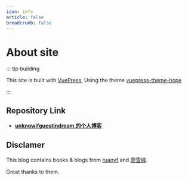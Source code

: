 ```yaml
---
icon: info
article: false
breadcrumb: false
---
```


# About site

::: tip building

This site is built with [VuePress](https://v1.vuepress.vuejs.org/guide/), Using the theme [vuepress-theme-hope](https://github.com/Mister-Hope/vuepress-theme-hope/)

:::

## Repository Link

- [**unknowifguestindream 的个人博客**](https://github.com/unknowIfGuestInDream/unknowifguestindream.github.io)

## Disclamer

This blog contains books & blogs from [ruanyf](https://github.com/ruanyf) and [廖雪峰](https://weibo.com/liaoxuefeng).

Great thanks to them.
